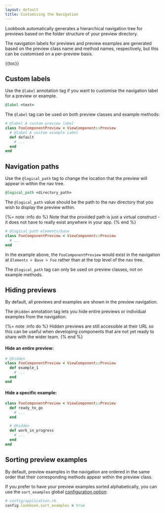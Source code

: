 ```yaml
---
layout: default
title: Customising the Navigation
---
```


Lookbook automatically generates a hierarchical navigation tree for previews based on the folder structure of your preview directory.

The navigation labels for previews and preview examples are generated based on the preview class name and method names, respectively, but this can be customised on a per-preview basis.

{{toc}}

## Custom labels

Use the `@label` annotation tag if you want to customise the navigation label for a preview or example.

```ruby
@label <text>
```

The `@label` tag can be used on both preview classes and example methods:

```ruby
# @label A custom preview label
class FooComponentPreview < ViewComponent::Preview
  # @label A custom example Label
  def default
    # ...
  end
end
```

## Navigation paths

Use the `@logical_path` tag to change the location that the preview will appear in within the nav tree.

```ruby
@logical_path <directory_path>
```

The `@logical_path` value should be the path to the nav directory that you wish to display the preview within.

{%= note :info do %}
Note that the provided path is just a virtual construct - it does not have to really exist anywhere in your app. 
{% end %}

```ruby
# @logical_path elements/base
class FooComponentPreview < ViewComponent::Preview
  # ...
end
```

In the example above, the `FooComponentPreview` would exist in the navigation at `Elements > Base > Foo` rather than at the top level of the nav tree.

The `@logical_path` tag can only be used on preview classes, not on example methods.

## Hiding previews

By default, all previews and examples are shown in the preview navigation.

The `@hidden` annotation tag lets you hide entire previews or individual examples from the navigation.

{%= note :info do %}
Hidden previews are still accessible at their URL so this can be useful when developing components that are not yet ready to share with the wider team.
{% end %}

#### Hide an entire preview:

```ruby
# @hidden
class FooComponentPreview < ViewComponent::Preview
  def example_1
    # ...
  end
end
```

#### Hide a specific example:

```ruby
class FooComponentPreview < ViewComponent::Preview
  def ready_to_go
    # ...
  end

  # @hidden
  def work_in_progress
    # ...
  end
end
```

## Sorting preview examples

By default, preview examples in the navigation are ordered in the same order that their corresponding methods appear within the preview class.

If you prefer to have your preview examples sorted alphabetically, you can use the `sort_examples` global [configuration option](/api/config/#sort_examples):

```ruby
# config/application.rb
config.lookbook.sort_examples = true
```